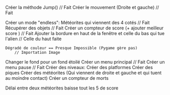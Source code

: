 Créer la méthode Jump() // Fait
Créer le mouvement (Droite et gauche) // Fait


Créer un mode "endless":
	Météorites qui viennent des 4 cotés // Fait
	Récupérer des objets // Fait
		Créer un compteur de score (+ ajouter meilleur score ) // Fait
	Ajouter la bordure en haut de la fenêtre et celle du bas qui tue l'alien // Celle du haut faite


	Dégradé de couleur == Presque Impossible (Pygame gère pas)
	 	// Importation Image

Changer le fond pour un fond étoilé
Créer un menu principal // Fait
Créer un menu pause // Fait
Créer des niveaux:
	Créer des platformes
	Créer des piques
	Créer des météorites (Qui viennent de droite et gauche et qui tuent au moindre contact)
	Créer un compteur de morts

Délai entre deux météorites baisse tout les 5 de score


